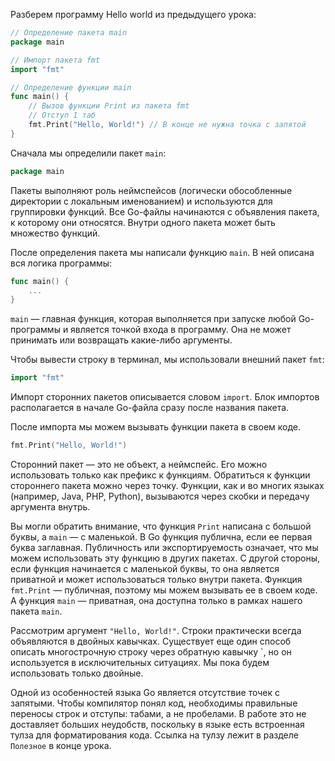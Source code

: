 
Разберем программу Hello world из предыдущего урока:

```go
// Определение пакета main
package main

// Импорт пакета fmt
import "fmt"

// Определение функции main
func main() {
	// Вызов функции Print из пакета fmt
	// Отступ 1 таб
	fmt.Print("Hello, World!") // В конце не нужна точка с запятой
}
```

Сначала мы определили пакет `main`:

```go
package main
```

Пакеты выполняют роль неймспейсов (логически обособленные директории с локальным именованием) и используются для группировки функций. Все Go-файлы начинаются с объявления пакета, к которому они относятся. Внутри одного пакета может быть множество функций.

После определения пакета мы написали функцию `main`. В ней описана вся логика программы:

```go
func main() {
    ...
}
```

`main` — главная функция, которая выполняется при запуске любой Go-программы и является точкой входа в программу. Она не может принимать или возвращать какие-либо аргументы.

Чтобы вывести строку в терминал, мы использовали внешний пакет `fmt`:

```go
import "fmt"
```

Импорт сторонних пакетов описывается словом `import`. Блок импортов располагается в начале Go-файла сразу после названия пакета.

После импорта мы можем вызывать функции пакета в своем коде.

```go
fmt.Print("Hello, World!")
```

Сторонний пакет — это не объект, а неймспейс. Его можно использовать только как префикс к функциям. Обратиться к функции стороннего пакета можно через точку. Функции, как и во многих языках (например, Java, PHP, Python), вызываются через скобки и передачу аргумента внутрь. 

Вы могли обратить внимание, что функция `Print` написана с большой буквы, а `main` — с маленькой. В Go функция публична, если ее первая буква заглавная. Публичность или экспортируемость означает, что мы можем использовать эту функцию в других пакетах. С другой стороны, если функция начинается с маленькой буквы, то она является приватной и может использоваться только внутри пакета. Функция `fmt.Print` — публичная, поэтому мы можем вызывать ее в своем коде. А функция `main` — приватная, она доступна только в рамках нашего пакета `main`.

Рассмотрим аргумент `"Hello, World!"`. Строки практически всегда объявляются в двойных кавычках. Существует еще один способ описать многострочную строку через обратную кавычку `, но он используется в исключительных ситуациях. Мы пока будем использовать только двойные.

Одной из особенностей языка Go является отсутствие точек с запятыми. Чтобы компилятор понял код, необходимы правильные переносы строк и отступы: табами, а не пробелами. В работе это не доставляет больших неудобств, поскольку в языке есть встроенная тулза для форматирования кода. Ссылка на тулзу лежит в разделе `Полезное` в конце урока.
